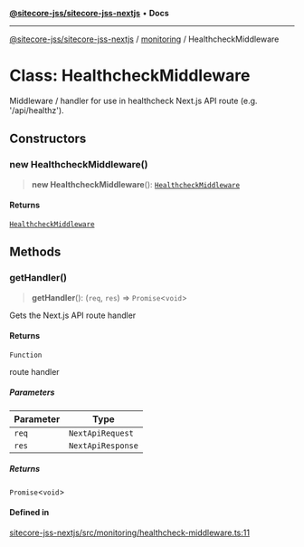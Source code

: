 [**@sitecore-jss/sitecore-jss-nextjs**](../../README.md) • **Docs**

***

[@sitecore-jss/sitecore-jss-nextjs](../../README.md) / [monitoring](../README.md) / HealthcheckMiddleware

# Class: HealthcheckMiddleware

Middleware / handler for use in healthcheck Next.js API route (e.g. '/api/healthz').

## Constructors

### new HealthcheckMiddleware()

> **new HealthcheckMiddleware**(): [`HealthcheckMiddleware`](HealthcheckMiddleware.md)

#### Returns

[`HealthcheckMiddleware`](HealthcheckMiddleware.md)

## Methods

### getHandler()

> **getHandler**(): (`req`, `res`) => `Promise`\<`void`\>

Gets the Next.js API route handler

#### Returns

`Function`

route handler

##### Parameters

| Parameter | Type |
| ------ | ------ |
| `req` | `NextApiRequest` |
| `res` | `NextApiResponse` |

##### Returns

`Promise`\<`void`\>

#### Defined in

[sitecore-jss-nextjs/src/monitoring/healthcheck-middleware.ts:11](https://github.com/Sitecore/jss/blob/b543e221483be0d7e4e3ae7b76785619d291d2d3/packages/sitecore-jss-nextjs/src/monitoring/healthcheck-middleware.ts#L11)

